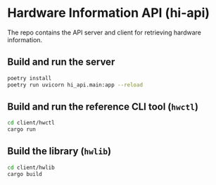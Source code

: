 # Hardware Information API (hi-api)

The repo contains the API server and client for retrieving hardware information.

## Build and run the server

```bash
poetry install
poetry run uvicorn hi_api.main:app --reload
```

## Build and run the reference CLI tool (`hwctl`)

```bash
cd client/hwctl
cargo run
```

## Build the library (`hwlib`)

```bash
cd client/hwlib
cargo build
```

